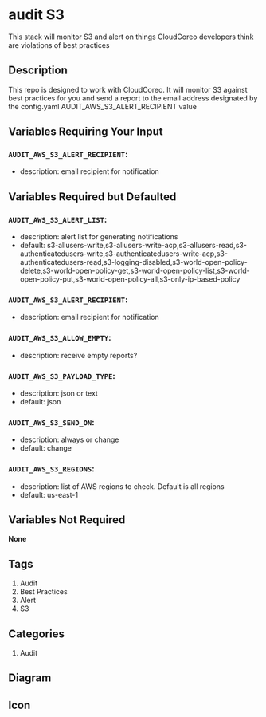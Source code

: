 audit S3
============================
This stack will monitor S3 and alert on things CloudCoreo developers think are violations of best practices


## Description

This repo is designed to work with CloudCoreo. It will monitor S3 against best practices for you and send a report to the email address designated by the config.yaml AUDIT_AWS_S3_ALERT_RECIPIENT value

## Variables Requiring Your Input

### `AUDIT_AWS_S3_ALERT_RECIPIENT`:
  * description: email recipient for notification

## Variables Required but Defaulted

### `AUDIT_AWS_S3_ALERT_LIST`:
  * description: alert list for generating notifications
  * default: s3-allusers-write,s3-allusers-write-acp,s3-allusers-read,s3-authenticatedusers-write,s3-authenticatedusers-write-acp,s3-authenticatedusers-read,s3-logging-disabled,s3-world-open-policy-delete,s3-world-open-policy-get,s3-world-open-policy-list,s3-world-open-policy-put,s3-world-open-policy-all,s3-only-ip-based-policy

### `AUDIT_AWS_S3_ALERT_RECIPIENT`:
  * description: email recipient for notification

### `AUDIT_AWS_S3_ALLOW_EMPTY`:
  * description: receive empty reports?

### `AUDIT_AWS_S3_PAYLOAD_TYPE`:
  * description: json or text
  * default: json

### `AUDIT_AWS_S3_SEND_ON`:
  * description: always or change
  * default: change

### `AUDIT_AWS_S3_REGIONS`:
  * description: list of AWS regions to check. Default is all regions
  * default: us-east-1

## Variables Not Required

**None**

## Tags

1. Audit
1. Best Practices
1. Alert
1. S3

## Categories

1. Audit

## Diagram



## Icon




